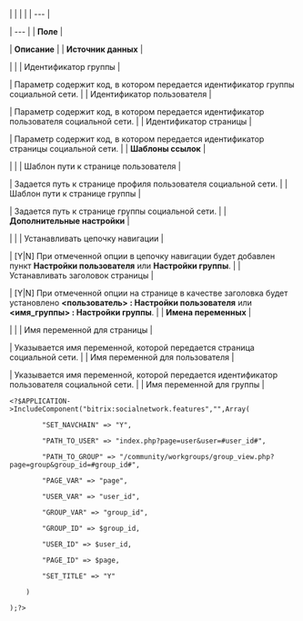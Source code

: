 |  |  |  |
| --- |

| --- |
| **Поле** |

| **Описание** |
| **Источник данных** |

| |
| Идентификатор группы |

| Параметр содержит код, в котором передается идентификатор группы социальной сети. |
| Идентификатор пользователя |

| Параметр содержит код, в котором передается идентификатор пользователя социальной сети. |
| Идентификатор страницы |

| Параметр содержит код, в котором передается идентификатор страницы социальной сети. |
| **Шаблоны ссылок** |

| |
| Шаблон пути к странице пользователя |

| Задается путь к странице профиля пользователя социальной сети. |
| Шаблон пути к странице группы |

| Задается путь к странице группы социальной сети. |
| **Дополнительные настройки** |

| |
| Устанавливать цепочку навигации |

| [Y|N] При отмеченной опции в цепочку навигации будет добавлен пункт **Настройки пользователя** или **Настройки группы**. |
| Устанавливать заголовок страницы |

| [Y|N] При отмеченной опции на странице в качестве заголовка будет установлено **<пользователь> : Настройки пользователя** или **<имя\_группы> : Настройки группы**. |
| **Имена переменных** |

| |
| Имя переменной для страницы |

| Указывается имя переменной, которой передается страница социальной сети. |
| Имя переменной для пользователя |

| Указывается имя переменной, которой передается идентификатор пользователя социальной сети. |
| Имя переменной для группы |

```
<?$APPLICATION->IncludeComponent("bitrix:socialnetwork.features","",Array(

        "SET_NAVCHAIN" => "Y", 

        "PATH_TO_USER" => "index.php?page=user&user=#user_id#", 

        "PATH_TO_GROUP" => "/community/workgroups/group_view.php?page=group&group_id=#group_id#", 

        "PAGE_VAR" => "page", 

        "USER_VAR" => "user_id", 

        "GROUP_VAR" => "group_id", 

        "GROUP_ID" => $group_id, 

        "USER_ID" => $user_id, 

        "PAGE_ID" => $page, 

        "SET_TITLE" => "Y" 

    )

);?>


```